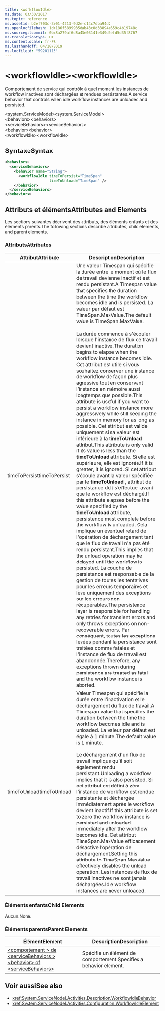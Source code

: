 ```yaml
---
title: <workflowIdle>
ms.date: 03/30/2017
ms.topic: reference
ms.assetid: b2ef703c-3e01-4213-9d2e-c14c7dba94d2
ms.openlocfilehash: 1dc186f5899935dab43c0d33894e659c4b19748c
ms.sourcegitcommit: 0be8a279af6d8a43e03141e349d3efd5d35f8767
ms.translationtype: HT
ms.contentlocale: fr-FR
ms.lasthandoff: 04/18/2019
ms.locfileid: "59201115"
---
```

# <a name="workflowidle"></a><span data-ttu-id="423a6-101">\<workflowIdle></span><span class="sxs-lookup"><span data-stu-id="423a6-101">\<workflowIdle></span></span>
<span data-ttu-id="423a6-102">Comportement de service qui contrôle à quel moment les instances de workflow inactives sont déchargées et rendues persistantes.</span><span class="sxs-lookup"><span data-stu-id="423a6-102">A service behavior that controls when idle workflow instances are unloaded and persisted.</span></span>  
  
<span data-ttu-id="423a6-103">\<system.ServiceModel></span><span class="sxs-lookup"><span data-stu-id="423a6-103">\<system.ServiceModel></span></span>  
<span data-ttu-id="423a6-104">\<behaviors></span><span class="sxs-lookup"><span data-stu-id="423a6-104">\<behaviors></span></span>  
<span data-ttu-id="423a6-105">\<serviceBehaviors></span><span class="sxs-lookup"><span data-stu-id="423a6-105">\<serviceBehaviors></span></span>  
<span data-ttu-id="423a6-106">\<behavior></span><span class="sxs-lookup"><span data-stu-id="423a6-106">\<behavior></span></span>  
<span data-ttu-id="423a6-107">\<workflowIdle></span><span class="sxs-lookup"><span data-stu-id="423a6-107">\<workflowIdle></span></span>  
  
## <a name="syntax"></a><span data-ttu-id="423a6-108">Syntaxe</span><span class="sxs-lookup"><span data-stu-id="423a6-108">Syntax</span></span>  
  
```xml  
<behaviors>
  <serviceBehaviors>
    <behavior name="String">
      <workflowIdle timeToPersist="TimeSpan" 
                    timeToUnload="TimeSpan" />
    </behavior>
  </serviceBehaviors>
</behaviors>  
```  
  
## <a name="attributes-and-elements"></a><span data-ttu-id="423a6-109">Attributs et éléments</span><span class="sxs-lookup"><span data-stu-id="423a6-109">Attributes and Elements</span></span>  
 <span data-ttu-id="423a6-110">Les sections suivantes décrivent des attributs, des éléments enfants et des éléments parents.</span><span class="sxs-lookup"><span data-stu-id="423a6-110">The following sections describe attributes, child elements, and parent elements.</span></span>  
  
### <a name="attributes"></a><span data-ttu-id="423a6-111">Attributs</span><span class="sxs-lookup"><span data-stu-id="423a6-111">Attributes</span></span>  
  
|<span data-ttu-id="423a6-112">Attribut</span><span class="sxs-lookup"><span data-stu-id="423a6-112">Attribute</span></span>|<span data-ttu-id="423a6-113">Description</span><span class="sxs-lookup"><span data-stu-id="423a6-113">Description</span></span>|  
|---------------|-----------------|  
|<span data-ttu-id="423a6-114">timeToPersist</span><span class="sxs-lookup"><span data-stu-id="423a6-114">timeToPersist</span></span>|<span data-ttu-id="423a6-115">Une valeur Timespan qui spécifie la durée entre le moment où le flux de travail devienne inactif et est rendu persistant.</span><span class="sxs-lookup"><span data-stu-id="423a6-115">A Timespan value that specifies the duration between the time the workflow becomes idle and is persisted.</span></span> <span data-ttu-id="423a6-116">La valeur par défaut est TimeSpan.MaxValue.</span><span class="sxs-lookup"><span data-stu-id="423a6-116">The default value is TimeSpan.MaxValue.</span></span><br /><br /> <span data-ttu-id="423a6-117">La durée commence à s'écouler lorsque l'instance de flux de travail devient inactive.</span><span class="sxs-lookup"><span data-stu-id="423a6-117">The duration begins to elapse when the workflow instance becomes idle.</span></span> <span data-ttu-id="423a6-118">Cet attribut est utile si vous souhaitez conserver une instance de workflow de façon plus agressive tout en conservant l’instance en mémoire aussi longtemps que possible.</span><span class="sxs-lookup"><span data-stu-id="423a6-118">This attribute  is useful if you want to persist a workflow instance more aggressively while still keeping the instance in memory for as long as possible.</span></span> <span data-ttu-id="423a6-119">Cet attribut est valide uniquement si sa valeur est inférieure à la **timeToUnload** attribut.</span><span class="sxs-lookup"><span data-stu-id="423a6-119">This attribute  is only valid if its value is less than the **timeToUnload** attribute.</span></span> <span data-ttu-id="423a6-120">Si elle est supérieure, elle est ignorée.</span><span class="sxs-lookup"><span data-stu-id="423a6-120">If it is greater, it is ignored.</span></span> <span data-ttu-id="423a6-121">Si cet attribut s’écoule avant la valeur spécifiée par le **timeToUnload** , attribut de persistance doit s’effectuer avant que le workflow est déchargé.</span><span class="sxs-lookup"><span data-stu-id="423a6-121">If this attribute elapses before the value specified by the **timeToUnload** attribute, persistence must complete before the workflow is unloaded.</span></span> <span data-ttu-id="423a6-122">Cela implique un éventuel retard de l'opération de déchargement tant que le flux de travail n'a pas été rendu persistant.</span><span class="sxs-lookup"><span data-stu-id="423a6-122">This implies that the unload operation may be delayed until the workflow is persisted.</span></span> <span data-ttu-id="423a6-123">La couche de persistance est responsable de la gestion de toutes les tentatives pour les erreurs temporaires et lève uniquement des exceptions sur les erreurs non récupérables.</span><span class="sxs-lookup"><span data-stu-id="423a6-123">The persistence layer is responsible for handling any retries for transient errors and only throws exceptions on non-recoverable errors.</span></span> <span data-ttu-id="423a6-124">Par conséquent, toutes les exceptions levées pendant la persistance sont traitées comme fatales et l'instance de flux de travail est abandonnée.</span><span class="sxs-lookup"><span data-stu-id="423a6-124">Therefore, any exceptions thrown during persistence are treated as fatal and the workflow instance is aborted.</span></span>|  
|<span data-ttu-id="423a6-125">timeToUnload</span><span class="sxs-lookup"><span data-stu-id="423a6-125">timeToUnload</span></span>|<span data-ttu-id="423a6-126">Valeur Timespan qui spécifie la durée entre l'inactivation et le déchargement du flux de travail.</span><span class="sxs-lookup"><span data-stu-id="423a6-126">A Timespan value that specifies the duration between the time the workflow becomes idle and is unloaded.</span></span> <span data-ttu-id="423a6-127">La valeur par défaut est égale à 1 minute.</span><span class="sxs-lookup"><span data-stu-id="423a6-127">The default value is 1 minute.</span></span><br /><br /> <span data-ttu-id="423a6-128">Le déchargement d'un flux de travail implique qu'il soit également rendu persistant.</span><span class="sxs-lookup"><span data-stu-id="423a6-128">Unloading a workflow implies that it is also persisted.</span></span> <span data-ttu-id="423a6-129">Si cet attribut est défini à zéro l’instance de workflow est rendue persistante et déchargée immédiatement après le workflow devient inactif.</span><span class="sxs-lookup"><span data-stu-id="423a6-129">If this attribute is set to zero the workflow instance is persisted and unloaded immediately after the workflow becomes idle.</span></span> <span data-ttu-id="423a6-130">Cet attribut TimeSpan.MaxValue efficacement désactive l’opération de déchargement.</span><span class="sxs-lookup"><span data-stu-id="423a6-130">Setting this attribute to TimeSpan.MaxValue effectively disables the unload operation.</span></span> <span data-ttu-id="423a6-131">Les instances de flux de travail inactives ne sont jamais déchargées.</span><span class="sxs-lookup"><span data-stu-id="423a6-131">Idle workflow instances are never unloaded.</span></span>|  
  
### <a name="child-elements"></a><span data-ttu-id="423a6-132">Éléments enfants</span><span class="sxs-lookup"><span data-stu-id="423a6-132">Child Elements</span></span>  
 <span data-ttu-id="423a6-133">Aucun.</span><span class="sxs-lookup"><span data-stu-id="423a6-133">None.</span></span>  
  
### <a name="parent-elements"></a><span data-ttu-id="423a6-134">Éléments parents</span><span class="sxs-lookup"><span data-stu-id="423a6-134">Parent Elements</span></span>  
  
|<span data-ttu-id="423a6-135">Élément</span><span class="sxs-lookup"><span data-stu-id="423a6-135">Element</span></span>|<span data-ttu-id="423a6-136">Description</span><span class="sxs-lookup"><span data-stu-id="423a6-136">Description</span></span>|  
|-------------|-----------------|  
|[<span data-ttu-id="423a6-137">\<comportement > de \<serviceBehaviors ></span><span class="sxs-lookup"><span data-stu-id="423a6-137">\<behavior> of \<serviceBehaviors></span></span>](../../../../../docs/framework/configure-apps/file-schema/windows-workflow-foundation/behavior-of-servicebehaviors-of-workflow.md)|<span data-ttu-id="423a6-138">Spécifie un élément de comportement.</span><span class="sxs-lookup"><span data-stu-id="423a6-138">Specifies a behavior element.</span></span>|  
  
## <a name="see-also"></a><span data-ttu-id="423a6-139">Voir aussi</span><span class="sxs-lookup"><span data-stu-id="423a6-139">See also</span></span>

- <xref:System.ServiceModel.Activities.Description.WorkflowIdleBehavior>
- <xref:System.ServiceModel.Activities.Configuration.WorkflowIdleElement>
